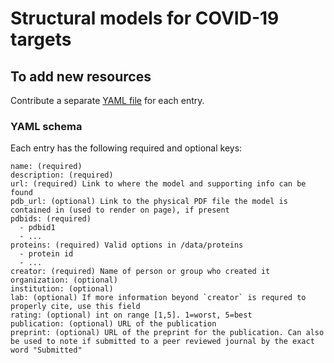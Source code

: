 # Structural models for COVID-19 targets

## To add new resources

Contribute a separate [YAML file](https://yaml.org/) for each entry.

### YAML schema

Each entry has the following required and optional keys:
```
name: (required)
description: (required)
url: (required) Link to where the model and supporting info can be found
pdb_url: (optional) Link to the physical PDF file the model is contained in (used to render on page), if present
pdbids: (required)
  - pdbid1
  - ...
proteins: (required) Valid options in /data/proteins
  - protein id
  - ...
creator: (required) Name of person or group who created it
organization: (optional)
institution: (optional)
lab: (optional) If more information beyond `creator` is requred to properly cite, use this field
rating: (optional) int on range [1,5]. 1=worst, 5=best
publication: (optional) URL of the publication
preprint: (optional) URL of the preprint for the publication. Can also be used to note if submitted to a peer reviewed journal by the exact word "Submitted"
```
